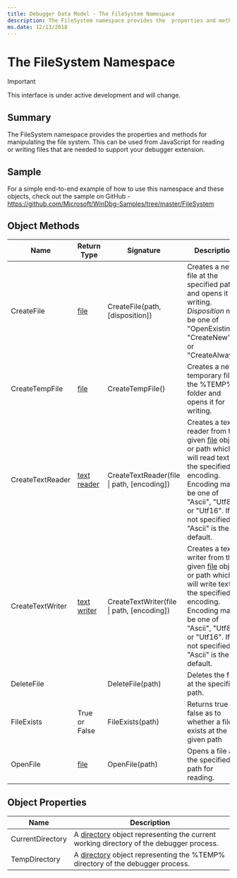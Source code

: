 ```yaml
---
title: Debugger Data Model - The FileSystem Namespace
description: The FileSystem namespace provides the  properties and methods for manipulating the file system.
ms.date: 12/13/2018
---
```

# The FileSystem Namespace

> [!IMPORTANT]
>  This interface is under active development and will change.
>
## Summary
The FileSystem namespace provides the  properties and methods for manipulating the file system. This can be used from JavaScript for reading or writing files that are needed to support your debugger extension.

## Sample
For a simple end-to-end example of how to use this namespace and these objects, check out the sample on GitHub - https://github.com/Microsoft/WinDbg-Samples/tree/master/FileSystem 

## Object Methods
|Name|Return Type|Signature|Description|
|--- |--- |--- |--- |
|CreateFile|[file](dbgmodel-object-file.md)|CreateFile(path, [disposition])|Creates a new file at the specified path and opens it for writing. *Disposition* may be one of "OpenExisting", "CreateNew", or "CreateAlways".|
|CreateTempFile|[file](dbgmodel-object-file.md)|CreateTempFile()|Creates a new temporary file in the %TEMP% folder and opens it for writing.|
|CreateTextReader|[text reader](dbgmodel-object-text-reader.md)|CreateTextReader(file \| path, [encoding])|Creates a text reader from the given [file](dbgmodel-object-file.md) object or path which will read text of the specified encoding. Encoding may be one of "Ascii", "Utf8", or "Utf16". If not specified, "Ascii" is the default.|
|CreateTextWriter|[text writer](dbgmodel-object-text-writer.md)|CreateTextWriter(file \| path, [encoding])|Creates a text writer from the given [file](dbgmodel-object-file.md) object or path which will write text of the specified encoding. Encoding may be one of "Ascii", "Utf8", or "Utf16". If not specified, "Ascii" is the default.|
|DeleteFile||DeleteFile(path)|Deletes the file at the specified path.|
|FileExists|True or False|FileExists(path)|Returns true or false as to whether a file exists at the given path|
|OpenFile|[file](dbgmodel-object-file.md)|OpenFile(path)|Opens a file at the specified path for reading.|

## Object Properties
|Name|Description|
|--- |--- |
|CurrentDirectory|A [directory](dbgmodel-object-directory.md) object representing the current working directory of the debugger process.|
|TempDirectory|A [directory](dbgmodel-object-directory.md) object representing the %TEMP% directory of the debugger process. |
